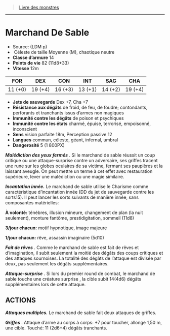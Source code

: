 ﻿> [Livre des monstres](tome_of_beasts.md)

---

# Marchand De Sable

- Source: (LDM p)
-  Céleste de taille Moyenne (M), chaotique neutre
- **Classe d’armure** 14
- **Points de vie** 82 (11d8+33)
- **Vitesse** 12m

|FOR|DEX|CON|INT|SAG|CHA|
|---|---|---|---|---|---|
|11 (+0)|19 (+4)|16 (+3)|13 (+1)|14 (+2)|19 (+4)|

- **Jets de sauvegarde** Dex +7, Cha +7
- **Résistance aux dégâts** de froid, de feu, de foudre; contondants, perforants et tranchants issus d’armes non magiques
- **Immunité contre les dégâts** de poison et psychiques
- **Immunité contre les états** charmé, épuisé, terrorisé, empoisonné, inconscient
- **Sens** vision parfaite 18m, Perception passive 12
- **Langues** commun, céleste, géant, infernal, umbral
- **Dangerosité** 5 (1 800PX)

**_Malédiction des yeux fermés_** . Si le marchand de sable réussit un coup critique ou une attaque-surprise contre un adversaire, ses griffes tracent une rune sur les globes oculaires de sa victime, fermant ses paupières et la laissant aveugle. On peut mettre un terme à cet effet avec restauration supérieure, lever une malédiction ou une magie similaire.

**_Incantation innée._** Le marchand de sable utilise le Charisme comme caractéristique d’incantation innée (DD du jet de sauvegarde contre les sorts15). Il peut lancer les sorts suivants de manière innée, sans composantes matérielles:

**À volonté:** ténèbres, illusion mineure, changement de plan
(la nuit seulement), monture fantôme, prestidigitation, sommeil (11d8)

**3/jour chacun:** motif hypnotique, image majeure

**1/jour chacun:** rêve, assassin imaginaire (5d10)

**_Fait de rêves_** . Comme le marchand de sable est fait de rêves et d’imagination, il subit seulement la moitié des dégâts des coups critiques et des attaques sournoises. La totalité des dégâts de l’attaque est divisée par deux, pas seulement les dégâts supplémentaires.

**_Attaque-surprise_** . Si lors du premier round de combat, le marchand de sable touche une créature surprise , la cible subit 14(4d6) dégâts supplémentaires lors de cette attaque.

## ACTIONS

**_Attaques multiples._** Le marchand de sable fait deux attaques de griffes.

**_Griffes_** . Attaque d’arme au corps à corps: +7 pour toucher, allonge 1,50 m, une cible. Touché: 11 (2d6+4) dégâts tranchants.

